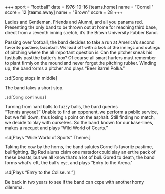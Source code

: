 +++
sport = "football"
date = 1976-10-16
[teams.home]
name = "Cornell"
score = 12
[teams.away]
name = "Brown"
score = 28
+++

Ladies and Gentleman, Friends and Alumni, and all you panama red. Presenting the only band to be thrown out at home for reaching third base, direct from a seventh inning stretch, it’s the Brown University Rubber Band.

Passing over football, the band decides to take a run at America’s second favorite pastime, baseball. We lead off with a look at the innings and outings of pitching where the all important question is: Can the pitcher sneak his fastballs past the batter’s box? Of course all smart hurlers must remember to plant firmly on the mound and never forget the pitching rubber. Winding up, the band forms a pitcher and plays “Beer Barrel Polka.”

:sd[Song stops in middle]

The band takes a short stop.

:sd[Song continues]

Turning from hard balls to fuzzy balls, the band queries\
“Tennis anyone?” Unable to find an opponent, we perform a public service, but we fall down, thus losing a point on the asphalt. Still finding no match, we decide to play with ourselves. So the band, known for our base-lines, makes a racquet and plays “Wild World of Courts.”

:sd[Plays “Wide World of Sports” Theme.]

Taking the cow by the horns, the band salutes Cornell’s favorite pastime, bullfighting. Big Red alums claim one matador could slay an entire pack of these beasts, but we all know that’s a lot of bull. Gored to death, the band forms what’s left, the bull’s eye, and plays “Entry to the Arena.”

:sd[Plays “Entry to the Coliseum.”]

Be back in two years to see if the band can cope with another horny dilemma.
